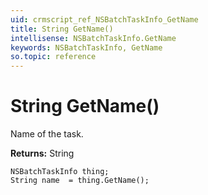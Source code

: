 ```yaml
---
uid: crmscript_ref_NSBatchTaskInfo_GetName
title: String GetName()
intellisense: NSBatchTaskInfo.GetName
keywords: NSBatchTaskInfo, GetName
so.topic: reference
---
```


# String GetName()

Name of the task.

**Returns:** String

```crmscript
NSBatchTaskInfo thing;
String name  = thing.GetName();
```

